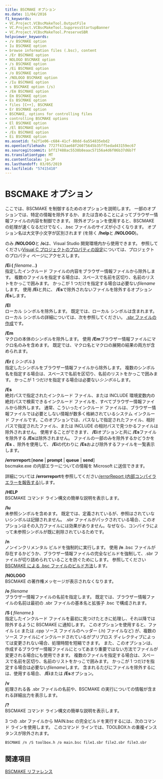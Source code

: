 ```yaml
---
title: BSCMAKE オプション
ms.date: 11/04/2016
f1_keywords:
- VC.Project.VCBscMakeTool.OutputFile
- VC.Project.VCBscMakeTool.SuppressStartupBanner
- VC.Project.VCBscMakeTool.PreserveSBR
helpviewer_keywords:
- /v BSCMAKE option
- Iu BSCMAKE option
- browse information files (.bsc), content
- /Er BSCMAKE option
- NOLOGO BSCMAKE option
- /s BSCMAKE option
- /Ei BSCMAKE option
- /o BSCMAKE option
- /NOLOGO BSCMAKE option
- /Iu BSCMAKE option
- s BSCMAKE option (/s)
- /Em BSCMAKE option
- Em BSCMAKE option
- Es BSCMAKE option
- files [C++], BSCMAKE
- Er BSCMAKE option
- BSCMAKE, options for controlling files
- controlling BSCMAKE options
- El BSCMAKE option
- /El BSCMAKE option
- /Es BSCMAKE option
- Ei BSCMAKE option
ms.assetid: fa2f1e06-c684-41cf-80dd-6a554835ebd2
ms.openlocfilehash: 7727f433ae68f26075645b35ff5edad43159ec67
ms.sourcegitcommit: bff17488ac5538b8eaac57156a4d6f06b37d6b7f
ms.translationtype: MT
ms.contentlocale: ja-JP
ms.lasthandoff: 03/05/2019
ms.locfileid: "57415410"
---
```

# <a name="bscmake-options"></a>BSCMAKE オプション

ここでは、BSCMAKE を制御するためのオプションを説明します。 一部のオプションでは、特定の情報を除外するか、または含めることによってブラウザー情報ファイルの内容を制御できます。 除外オプションを使用すると、BSCMAKE の処理が速くなるだけでなく、.bsc ファイルのサイズが小さくなります。 オプション名は大文字小文字が区別されます (を除く **/help**と **/NOLOGO**)。

のみ **/NOLOGO**と **/o**は、Visual Studio 開発環境内から使用できます。  参照してください[Visual C プロジェクトのプロパティの設定](../../ide/working-with-project-properties.md)については、プロジェクトのプロパティ ページにアクセスします。

**/Ei (** *filename*...**)**<br/>
指定したインクルード ファイルの内容をブラウザー情報ファイルから除外します。 複数のファイルを指定する場合は、スペースで名前を区切り、名前のリストをかっこで囲みます。 かっこが 1 つだけを指定する場合は必要ない*filename*します。 使用 **/Ei**と共に、 **/Es**で除外されないファイルを除外するオプション **/Es**します。

**/El**<br/>
ローカル シンボルを除外します。 既定では、ローカル シンボルは含まれます。 ローカル シンボルの詳細については、次を参照してください。 [.sbr ファイルの作成](../../build/reference/creating-an-dot-sbr-file.md)です。

**/Em**<br/>
マクロの本体のシンボルを除外します。 使用 **/Em**ブラウザー情報ファイルにマクロ名のみを含めます。 既定では、マクロ名とマクロの展開の結果の両方が含められます。

**/Er (** *シンボル*.**)**<br/>
指定したシンボルをブラウザー情報ファイルから除外します。 複数のシンボル名を指定する場合は、スペースで名前を区切り、名前のリストをかっこで囲みます。 かっこが 1 つだけを指定する場合は必要ない*シンボル*します。

**/Es**<br/>
絶対パスで指定されたインクルード ファイル、または INCLUDE 環境変数内の絶対パスで検索できるインクルード ファイルを、すべてブラウザー情報ファイルから除外します。 通常、こういったインクルード ファイルは、ブラウザー情報ファイルでは必要としない情報が数多く格納されているシステム インクルード ファイルです。このオプションでは、パスなしで指定されたファイル、相対パスで指定されたファイル、または INCLUDE の相対パスで見つかるファイルは除外されません。 使用することができます、 **/Ei**オプションと共に **/Es**ファイルを除外する **/Es**は除外されません。 ファイルの一部のみを除外するかどうかを **/Es** 、除外を使用して、 **/Ei**の代わりに **/Es**および除外するファイルを一覧表示します。

**/errorreport:**[**none** &#124; **prompt** &#124; **queue** &#124; **send**]<br/>
bscmake.exe の内部エラーについての情報を Microsoft に送信できます。

詳細については **/errorreport**を参照してください[/errorReport (内部コンパイラ エラーを報告する)](../../build/reference/errorreport-report-internal-compiler-errors.md)します。

**/HELP**<br/>
BSCMAKE コマンド ライン構文の簡単な説明を表示します。

**/Iu**<br/>
未参照シンボルを含めます。 既定では、定義されているが、参照はされていないシンボルは記録されません。 .sbr ファイルがパックされている場合、このオプションはその入力ファイルには効果がありません。なぜなら、コンパイラによって未参照シンボルが既に削除されているためです。

**/n**<br/>
ノンインクリメンタル ビルドを強制的に実行します。 使用 **/n** .bsc ファイルが存在するかどうか、ブラウザー情報ファイルの完全なビルドを強制して、.sbr ファイルが切り詰められていることを防ぐためにします。 参照してください[BSCMAKE による .bsc ファイルのビルド方法](../../build/reference/how-bscmake-builds-a-dot-bsc-file.md)します。

**/NOLOGO**<br/>
BSCMAKE の著作権メッセージが表示されなくなります。

**/o** *filename*<br/>
ブラウザー情報ファイルの名前を指定します。 既定では、ブラウザー情報ファイルの名前は最初の .sbr ファイルの基本名と拡張子 .bsc で構成されます。

**/S (** *filename*.**)**<br/>
指定したインクルード ファイルを最初に見つけたときに処理し、それ以降では除外するように BSCMAKE に通知します。 このオプションを使用すると、ファイル (.c または .cpp ソース ファイルのヘッダー (.h) ファイルなど) が、複数のソース ファイルにインクルードされているがプリプロス ディレクティブによっては変更されない場合、処理時間を短縮できます。 また、このオプションは、作成するブラウザー情報ファイルにとってあまり重要ではない方法でファイルが変更される場合にも使用できます。 複数のファイルを指定する場合は、スペースで名前を区切り、名前のリストをかっこで囲みます。 かっこが 1 つだけを指定する場合は必要ない*filename*します。 含まれるたびにファイルを除外するには、使用する場合、 **/Ei**または **/Es**オプション。

**/v**<br/>
処理される各 .sbr ファイルの名前や、BSCMAKE の実行についての情報が含まれる詳細出力を表示します。

**/?**<br/>
BSCMAKE コマンド ライン構文の簡単な説明を表示します。

3 つの .sbr ファイルから MAIN.bsc の完全ビルドを実行するには、次のコマンド ラインを使用します。 このコマンド ラインでは、TOOLBOX.h の重複インスタンスが除外されます。

```
BSCMAKE /n /S toolbox.h /o main.bsc file1.sbr file2.sbr file3.sbr
```

## <a name="see-also"></a>関連項目

[BSCMAKE リファレンス](../../build/reference/bscmake-reference.md)
